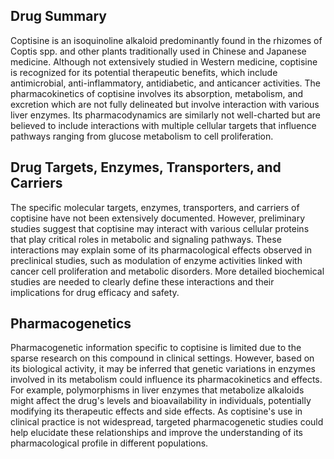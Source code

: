 ## Drug Summary
Coptisine is an isoquinoline alkaloid predominantly found in the rhizomes of Coptis spp. and other plants traditionally used in Chinese and Japanese medicine. Although not extensively studied in Western medicine, coptisine is recognized for its potential therapeutic benefits, which include antimicrobial, anti-inflammatory, antidiabetic, and anticancer activities. The pharmacokinetics of coptisine involves its absorption, metabolism, and excretion which are not fully delineated but involve interaction with various liver enzymes. Its pharmacodynamics are similarly not well-charted but are believed to include interactions with multiple cellular targets that influence pathways ranging from glucose metabolism to cell proliferation.

## Drug Targets, Enzymes, Transporters, and Carriers
The specific molecular targets, enzymes, transporters, and carriers of coptisine have not been extensively documented. However, preliminary studies suggest that coptisine may interact with various cellular proteins that play critical roles in metabolic and signaling pathways. These interactions may explain some of its pharmacological effects observed in preclinical studies, such as modulation of enzyme activities linked with cancer cell proliferation and metabolic disorders. More detailed biochemical studies are needed to clearly define these interactions and their implications for drug efficacy and safety.

## Pharmacogenetics
Pharmacogenetic information specific to coptisine is limited due to the sparse research on this compound in clinical settings. However, based on its biological activity, it may be inferred that genetic variations in enzymes involved in its metabolism could influence its pharmacokinetics and effects. For example, polymorphisms in liver enzymes that metabolize alkaloids might affect the drug's levels and bioavailability in individuals, potentially modifying its therapeutic effects and side effects. As coptisine's use in clinical practice is not widespread, targeted pharmacogenetic studies could help elucidate these relationships and improve the understanding of its pharmacological profile in different populations.